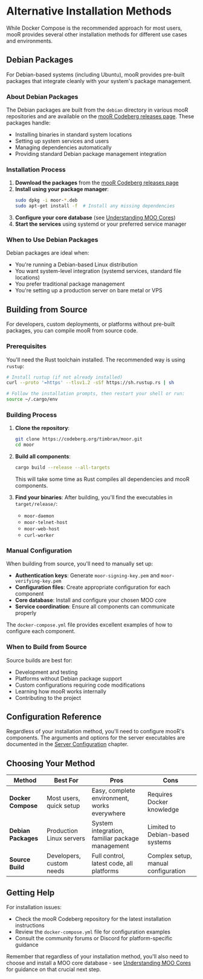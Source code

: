# Alternative Installation Methods

While Docker Compose is the recommended approach for most users, mooR provides several other installation methods for different use cases and environments.

## Debian Packages

For Debian-based systems (including Ubuntu), mooR provides pre-built packages that integrate cleanly with your system's package management.

### About Debian Packages

The Debian packages are built from the `debian` directory in various mooR repositories and are available on the [mooR Codeberg releases page](https://codeberg.org/timbran/moor/releases). These packages handle:

- Installing binaries in standard system locations
- Setting up system services and users
- Managing dependencies automatically
- Providing standard Debian package management integration

### Installation Process

1. **Download the packages** from the [mooR Codeberg releases page](https://codeberg.org/timbran/moor/releases)
2. **Install using your package manager**:
   ```bash
   sudo dpkg -i moor-*.deb
   sudo apt-get install -f  # Install any missing dependencies
   ```
3. **Configure your core database** (see [Understanding MOO Cores](understanding-moo-cores.md))
4. **Start the services** using systemd or your preferred service manager

### When to Use Debian Packages

Debian packages are ideal when:
- You're running a Debian-based Linux distribution
- You want system-level integration (systemd services, standard file locations)
- You prefer traditional package management
- You're setting up a production server on bare metal or VPS

## Building from Source

For developers, custom deployments, or platforms without pre-built packages, you can compile mooR from source code.

### Prerequisites

You'll need the Rust toolchain installed. The recommended way is using `rustup`:

```bash
# Install rustup (if not already installed)
curl --proto '=https' --tlsv1.2 -sSf https://sh.rustup.rs | sh

# Follow the installation prompts, then restart your shell or run:
source ~/.cargo/env
```

### Building Process

1. **Clone the repository**:
   ```bash
   git clone https://codeberg.org/timbran/moor.git
   cd moor
   ```

2. **Build all components**:
   ```bash
   cargo build --release --all-targets
   ```

   This will take some time as Rust compiles all dependencies and mooR components.

3. **Find your binaries**:
   After building, you'll find the executables in `target/release/`:
   - `moor-daemon`
   - `moor-telnet-host`
   - `moor-web-host`
   - `curl-worker`

### Manual Configuration

When building from source, you'll need to manually set up:

- **Authentication keys**: Generate `moor-signing-key.pem` and `moor-verifying-key.pem`
- **Configuration files**: Create appropriate configuration for each component
- **Core database**: Install and configure your chosen MOO core
- **Service coordination**: Ensure all components can communicate properly

The `docker-compose.yml` file provides excellent examples of how to configure each component.

### When to Build from Source

Source builds are best for:
- Development and testing
- Platforms without Debian package support
- Custom configurations requiring code modifications
- Learning how mooR works internally
- Contributing to the project

## Configuration Reference

Regardless of your installation method, you'll need to configure mooR's components. The arguments and options for the server executables are documented in the [Server Configuration](server-configuration.md) chapter.

## Choosing Your Method

| Method | Best For | Pros | Cons |
|--------|----------|------|------|
| **Docker Compose** | Most users, quick setup | Easy, complete environment, works everywhere | Requires Docker knowledge |
| **Debian Packages** | Production Linux servers | System integration, familiar package management | Limited to Debian-based systems |
| **Source Build** | Developers, custom needs | Full control, latest code, all platforms | Complex setup, manual configuration |

## Getting Help

For installation issues:
- Check the mooR Codeberg repository for the latest installation instructions
- Review the `docker-compose.yml` file for configuration examples
- Consult the community forums or Discord for platform-specific guidance

Remember that regardless of your installation method, you'll also need to choose and install a MOO core database - see [Understanding MOO Cores](understanding-moo-cores.md) for guidance on that crucial next step.
